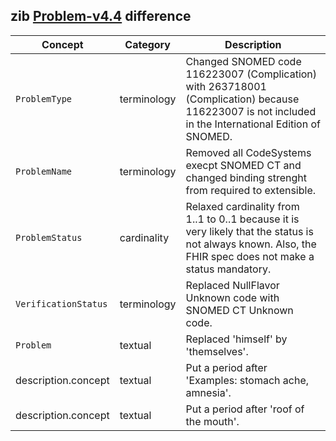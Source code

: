 ## zib [Problem-v4.4](https://zibs.nl/wiki/Problem-v4.4(2020EN)) difference

| Concept         | Category          | Description                             | 
|-----------------|-------------------|-----------------------------------------|
| `ProblemType` | terminology | Changed SNOMED code 116223007 (Complication) with 263718001 (Complication) because 116223007 is not included in the International Edition of SNOMED. |
| `ProblemName` | terminology | Removed all CodeSystems execpt SNOMED CT and changed binding strenght from required to extensible. |
| `ProblemStatus`| cardinality | Relaxed cardinality from 1..1 to 0..1 because it is very likely that the status is not always known. Also, the FHIR spec does not make a status mandatory. |
| `VerificationStatus`| terminology | Replaced NullFlavor Unknown code with SNOMED CT Unknown code. |
|`Problem` | textual | Replaced 'himself' by 'themselves'. |
|description.concept | textual | Put a period after 'Examples: stomach ache, amnesia'. |
|description.concept | textual | Put a period after 'roof of the mouth'. |
